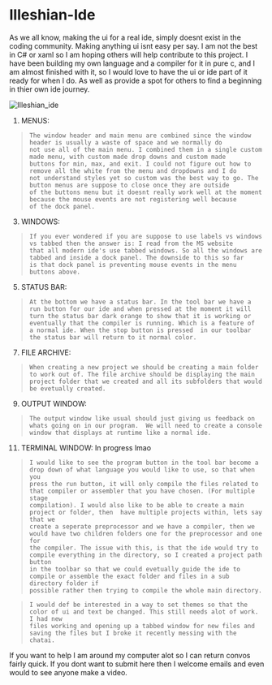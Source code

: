 # Illeshian-Ide
                            
As we all know, making the ui for a real ide, simply doesnt exist in the coding community. Making anything ui isnt easy per say. I am not the best in C# or xaml so I am hoping others will help contribute to this project. I have been building my own language and a compiler for it in pure c, and I am almost finished with it, so I would love to have the ui or ide part of it ready for when I do. As well as provide a spot for others to find a beginning in thier own ide journey.

![Illeshian_ide](https://github.com/ravenleeblack/Illeshian-Ide/assets/76606152/59f95599-8e48-4abe-a98e-481588dc6ae5)

1) MENUS:
>     The window header and main menu are combined since the window header is usually a waste of space and we normally do
>     not use all of the main menu. I combined them in a single custom made menu, with custom made drop downs and custom made
>     buttons for min, max, and exit. I could not figure out how to remove all the white from the menu and dropdowns and I do
>     not understand styles yet so custom was the best way to go. The button menus are suppose to close once they are outside
>     of the buttons menu but it doesnt really work well at the moment because the mouse events are not registering well because
>     of the dock panel.

3) WINDOWS:
>     If you ever wondered if you are suppose to use labels vs windows vs tabbed then the answer is: I read from the MS website
>     that all modern ide's use tabbed windows. So all the windows are tabbed and inside a dock panel. The downside to this so far
>     is that dock panel is preventing mouse events in the menu buttons above.

5) STATUS BAR:
>     At the bottom we have a status bar. In the tool bar we have a run button for our ide and when pressed at the moment it will
>     turn the status bar dark orange to show that it is working or eventually that the compiler is running. Which is a feature of
>     a normal ide. When the stop button is pressed  in our toolbar the status bar will return to it normal color.

7) FILE ARCHIVE:
>     When creating a new project we should be creating a main folder to work out of. The file archive should be displaying the main
>     project folder that we created and all its subfolders that would be evetually created.

9) OUTPUT WINDOW:
>     The output window like usual should just giving us feedback on whats going on in our program.  We will need to create a console
>     window that displays at runtime like a normal ide.

11) TERMINAL WINDOW: In progress lmao

>     I would like to see the program button in the tool bar become a drop down of what language you would like to use, so that when you
>     press the run button, it will only compile the files related to that compiler or assembler that you have chosen. (For multiple stage
>     compilation). I would also like to be able to create a main project or folder, then  have multiple projects within, lets say that we
>     create a seperate preprocessor and we have a compiler, then we would have two children folders one for the preprocessor and one for
>     the compiler. The issue with this, is that the ide would try to compile everything in the directory, so I created a project path button
>     in the toolbar so that we could evetually guide the ide to compile or assemble the exact folder and files in a sub directory folder if
>     possible rather then trying to compile the whole main directory.

>     I would def be interested in a way to set themes so that the color of ui and text be changed. This still needs alot of work. I had new
>     files working and opening up a tabbed window for new files and saving the files but I broke it recently messing with the chatai.

If you want to help I am around my computer alot so I can return convos fairly quick. If you dont want to submit here then I welcome emails and even would to see anyone make a video.
